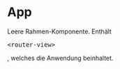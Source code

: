 # App

Leere Rahmen-Komponente. Enthält <pre>&lt;router-view&gt;</pre>, welches die Anwendung beinhaltet.

